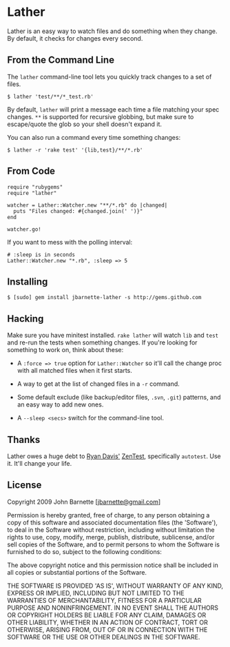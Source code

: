 # Lather

Lather is an easy way to watch files and do something when they
change. By default, it checks for changes every second.

## From the Command Line

The `lather` command-line tool lets you quickly track changes to a set
of files.

    $ lather 'test/**/*_test.rb'

By default, `lather` will print a message each time a file matching
your spec changes. `**` is supported for recursive globbing, but make
sure to escape/quote the glob so your shell doesn't expand it.

You can also run a command every time something changes:

    $ lather -r 'rake test' '{lib,test}/**/*.rb'

## From Code

    require "rubygems"
    require "lather"
    
    watcher = Lather::Watcher.new "**/*.rb" do |changed|
      puts "Files changed: #{changed.join(' ')}"
    end
    
    watcher.go!

If you want to mess with the polling interval:

    # :sleep is in seconds
    Lather::Watcher.new "*.rb", :sleep => 5

## Installing

    $ [sudo] gem install jbarnette-lather -s http://gems.github.com

## Hacking

Make sure you have minitest installed. `rake lather` will watch `lib`
and `test` and re-run the tests when something changes. If you're
looking for something to work on, think about these:

  * A `:force => true` option for `Lather::Watcher` so it'll call the
  change proc with all matched files when it first starts.
  
  * A way to get at the list of changed files in a `-r` command.

  * Some default exclude (like backup/editor files, `.svn`, `.git`)
  patterns, and an easy way to add new ones.

  * A `--sleep <secs>` switch for the command-line tool.

## Thanks

Lather owes a huge debt to [Ryan Davis'][ryan] [ZenTest][zt],
specifically `autotest`. Use it. It'll change your life.

[ryan]: http://blog.zenspider.com
[zt]: http://www.zenspider.com/ZSS/Products/ZenTest

## License

Copyright 2009 John Barnette [jbarnette@gmail.com]

Permission is hereby granted, free of charge, to any person obtaining
a copy of this software and associated documentation files (the
'Software'), to deal in the Software without restriction, including
without limitation the rights to use, copy, modify, merge, publish,
distribute, sublicense, and/or sell copies of the Software, and to
permit persons to whom the Software is furnished to do so, subject to
the following conditions:

The above copyright notice and this permission notice shall be
included in all copies or substantial portions of the Software.

THE SOFTWARE IS PROVIDED 'AS IS', WITHOUT WARRANTY OF ANY KIND,
EXPRESS OR IMPLIED, INCLUDING BUT NOT LIMITED TO THE WARRANTIES OF
MERCHANTABILITY, FITNESS FOR A PARTICULAR PURPOSE AND NONINFRINGEMENT.
IN NO EVENT SHALL THE AUTHORS OR COPYRIGHT HOLDERS BE LIABLE FOR ANY
CLAIM, DAMAGES OR OTHER LIABILITY, WHETHER IN AN ACTION OF CONTRACT,
TORT OR OTHERWISE, ARISING FROM, OUT OF OR IN CONNECTION WITH THE
SOFTWARE OR THE USE OR OTHER DEALINGS IN THE SOFTWARE.
